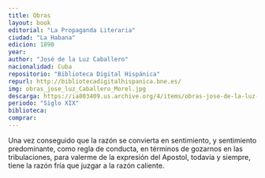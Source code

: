 ```yaml
---
title: Obras
layout: book
editorial: "La Propaganda Literaria"
ciudad: "La Habana"
edicion: 1890
year: 
author: "José de la Luz Caballero"
nacionalidad: Cuba
repositorio: "Biblioteca Digital Hispánica"
repurl: http://bibliotecadigitalhispanica.bne.es/
img: obras_jose_luz_Caballero_Morel.jpg
descarga: https://ia803409.us.archive.org/4/items/obras-jose-de-la-luz-y-caballero/Obras%20-%20Jos%C3%A9%20de%20la%20Luz%20y%20Caballero.pdf
periodo: "Siglo XIX"
biblioteca: 
comprar: 
---
```

 


Una vez conseguido que la razón se convierta en sentimiento, y sentimiento predominante, como regla de conducta, en términos de gozarnos en las tribulaciones, para valerme de la expresión del Apostol, todavía y siempre, tiene la razón fría que juzgar a la razón caliente.
